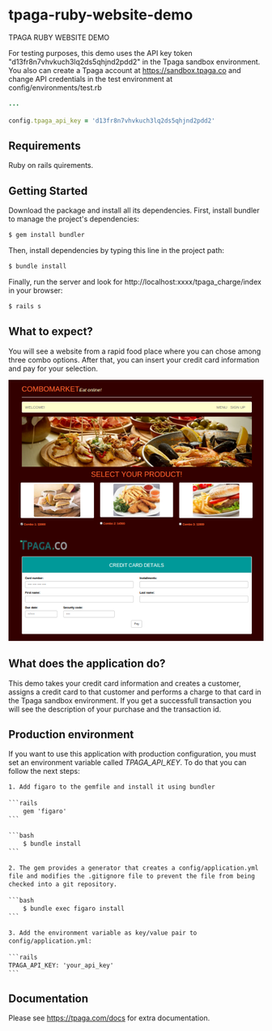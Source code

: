 # tpaga-ruby-website-demo
TPAGA RUBY WEBSITE DEMO

For testing purposes, this demo uses the API key token "d13fr8n7vhvkuch3lq2ds5qhjnd2pdd2" in the Tpaga sandbox environment. You also can create a Tpaga account at https://sandbox.tpaga.co and change API credentials in the test environment at config/environments/test.rb

```ruby
...

config.tpaga_api_key = 'd13fr8n7vhvkuch3lq2ds5qhjnd2pdd2'

```
## Requirements

Ruby on rails quirements.


## Getting Started

Download the package and install all its dependencies. First, install bundler to manage the project's dependencies: 

```bash
$ gem install bundler
```

Then, install dependencies by typing this line in the project path:

```bash
$ bundle install
```

Finally, run the server and look for http://localhost:xxxx/tpaga_charge/index in your browser:

```bash
$ rails s
```

## What to expect?

You will see a website from a rapid food place where you can chose among three combo options. After that, you can insert your credit card information and pay for your selection.

![Rubyweb](/Rubyweb.png)

## What does the application do?

This demo takes your credit card information and creates a customer, assigns a credit card to that customer and performs a charge to that card in the Tpaga sandbox environment. If you get a successfull transaction you will see the description of your purchase and the transaction id.

## Production environment

If you want to use this application with production configuration, you must set an environment variable called *TPAGA_API_KEY*. To do that you can follow the next steps:

	1. Add figaro to the gemfile and install it using bundler

	```rails
		gem 'figaro' 
	```

	```bash
		$ bundle install 
	```
	
	2. The gem provides a generator that creates a config/application.yml file and modifies the .gitignore file to prevent the file from being checked into a git repository.

	```bash
		$ bundle exec figaro install
	```

	3. Add the environment variable as key/value pair to config/application.yml:

	```rails
	TPAGA_API_KEY: 'your_api_key'
	```

## Documentation

Please see https://tpaga.com/docs for extra documentation.
